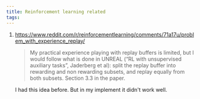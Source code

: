 ```yaml
---
title: Reinforcement learning related
tags: 
---
```


1. https://www.reddit.com/r/reinforcementlearning/comments/71a17u/problem_with_experience_replay/

	> My practical experience playing with replay buffers is limited, but I would follow what is done in UNREAL (“RL with unsupervised auxiliary tasks”, Jaderberg et al): split the replay buffer into rewarding and non rewarding subsets, and replay equally from both subsets. Section 3.3 in the paper.

	I had this idea before. But in my implement it didn't work well.